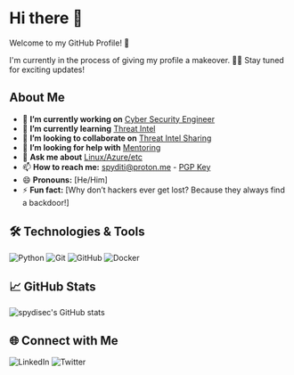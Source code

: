 # Hi there 👋

Welcome to my GitHub Profile! 🚀

I'm currently in the process of giving my profile a makeover. 🎨✨ Stay tuned for exciting updates!

## About Me

- 🔭 **I’m currently working on** [Cyber Security Engineer](#)
- 🌱 **I’m currently learning** [Threat Intel](#)
- 👯 **I’m looking to collaborate on** [Threat Intel Sharing](#)
- 🤔 **I’m looking for help with** [Mentoring](#)
- 💬 **Ask me about** [Linux/Azure/etc](#)
- 📫 **How to reach me:** [spyditi@proton.me](mailto:spyditi@proton.me) - [PGP Key](https://pastebin.com/igL3mGVb)
- 😄 **Pronouns:** [He/Him]
- ⚡ **Fun fact:** [Why don’t hackers ever get lost? Because they always find a backdoor!]

## 🛠️ Technologies & Tools

![Python](https://img.shields.io/badge/Python-3776AB?style=for-the-badge&logo=python&logoColor=white)
![Git](https://img.shields.io/badge/Git-F05032?style=for-the-badge&logo=git&logoColor=white)
![GitHub](https://img.shields.io/badge/GitHub-100000?style=for-the-badge&logo=github&logoColor=white)
![Docker](https://img.shields.io/badge/Docker-2496ED?style=for-the-badge&logo=docker&logoColor=white)

## 📈 GitHub Stats

![spydisec's GitHub stats](https://github-readme-stats.vercel.app/api?username=spydisec&show_icons=true&theme=radical)

## 🌐 Connect with Me

![LinkedIn](https://img.shields.io/badge/LinkedIn-0A66C2?style=for-the-badge&logo=linkedin&logoColor=white)
![Twitter](https://img.shields.io/badge/Twitter-1DA1F2?style=for-the-badge&logo=twitter&logoColor=white)

<!--
**spydisec/spydisec** is a ✨ _special_ ✨ repository because its `README.md` (this file) appears on your GitHub profile.

Here are some ideas to get you started:
- 🔭 I’m currently working on ...
- 🌱 I’m currently learning ...
- 👯 I’m looking to collaborate on ...
- 🤔 I’m looking for help with ...
- 💬 Ask me about ...
- 📫 How to reach me: ...
- 😄 Pronouns: ...
- ⚡ Fun fact: ...
-->
